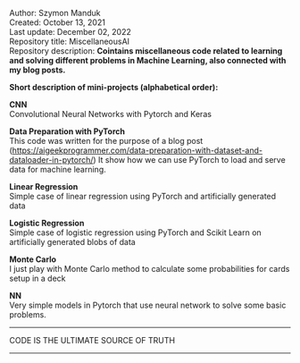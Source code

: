 Author: Szymon Manduk<br>
Created: October 13, 2021<br>
Last update: December 02, 2022<br>
Repository title: MiscellaneousAI<br>
Repository description: <b>Cointains miscellaneous code related to learning and solving different problems in Machine Learning, also connected with my blog posts.</b><br>

<b>Short description of mini-projects (alphabetical order):</b>

<b>CNN</b><br>
Convolutional Neural Networks with Pytorch and Keras

<b>Data Preparation with PyTorch</b><br>
This code was written for the purpose of a blog post (https://aigeekprogrammer.com/data-preparation-with-dataset-and-dataloader-in-pytorch/)
It show how we can use PyTorch to load and serve data for machine learning.

<b>Linear Regression</b><br>
Simple case of linear regression using PyTorch and artificially generated data

<b>Logistic Regression</b><br>
Simple case of logistic regression using PyTorch and Scikit Learn on artificially generated blobs of data

<b>Monte Carlo</b><br>
I just play with Monte Carlo method to calculate some probabilities for cards setup in a deck

<b>NN</b><br>
Very simple models in Pytorch that use neural network to solve some basic problems. 

************************************
CODE IS THE ULTIMATE SOURCE OF TRUTH
************************************
